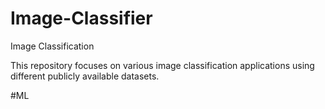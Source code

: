 # Image-Classifier
Image Classification

This repository focuses on various image classification applications using different publicly available datasets.

#ML
